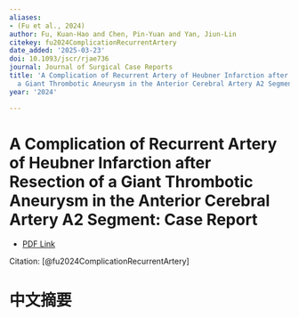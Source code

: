 ```yaml
---
aliases:
- (Fu et al., 2024)
author: Fu, Kuan-Hao and Chen, Pin-Yuan and Yan, Jiun-Lin
citekey: fu2024ComplicationRecurrentArtery
date_added: '2025-03-23'
doi: 10.1093/jscr/rjae736
journal: Journal of Surgical Case Reports
title: 'A Complication of Recurrent Artery of Heubner Infarction after Resection of
  a Giant Thrombotic Aneurysm in the Anterior Cerebral Artery A2 Segment: Case Report'
year: '2024'

---
```

# A Complication of Recurrent Artery of Heubner Infarction after Resection of a Giant Thrombotic Aneurysm in the Anterior Cerebral Artery A2 Segment: Case Report
- [PDF Link](zotero://open-pdf/library/items/4FYMLYHB)

Citation: [@fu2024ComplicationRecurrentArtery]

# 中文摘要
